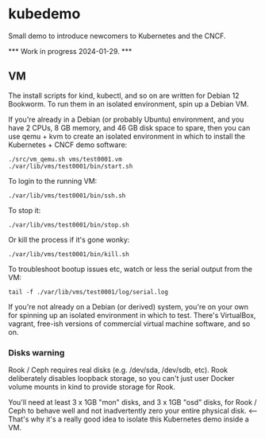 # kubedemo
Small demo to introduce newcomers to Kubernetes and the CNCF.

*** Work in progress 2024-01-29. ***

## VM
The install scripts for kind, kubectl, and so on are written
for Debian 12 Bookworm.  To run them in an isolated environment,
spin up a Debian VM.

If you're already in a Debian (or probably Ubuntu) environment,
and you have 2 CPUs, 8 GB memory, and 46 GB disk space to spare,
then you can use qemu + kvm to create an isolated environment
in which to install the Kubernetes + CNCF demo software:

    ./src/vm_qemu.sh vms/test0001.vm
    ./var/lib/vms/test0001/bin/start.sh

To login to the running VM:

    ./var/lib/vms/test0001/bin/ssh.sh

To stop it:

    ./var/lib/vms/test0001/bin/stop.sh

Or kill the process if it's gone wonky:

    ./var/lib/vms/test0001/bin/kill.sh

To troubleshoot bootup issues etc, watch or less the serial output from the VM:

    tail -f ./var/lib/vms/test0001/log/serial.log

If you're not already on a Debian (or derived) system, you're
on your own for spinning up an isolated environment in which to test.
There's VirtualBox, vagrant, free-ish versions of commercial virtual
machine software, and so on.

### Disks warning

Rook / Ceph requires real disks (e.g. /dev/sda, /dev/sdb, etc).  Rook
deliberately disables loopback storage, so you can't just user Docker
volume mounts in kind to provide storage for Rook.

You'll need at least 3 x 1GB "mon" disks, and 3 x 1GB "osd" disks,
for Rook / Ceph to behave well and not inadvertently zero your entire
physical disk.  <-- That's why it's a really good idea to isolate
this Kubernetes demo inside a VM.

